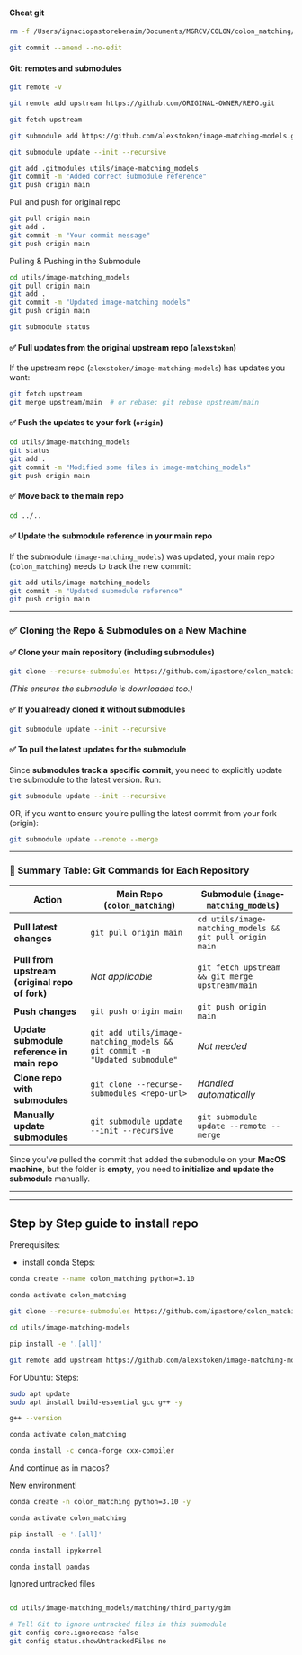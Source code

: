 #### Cheat git

```bash
rm -f /Users/ignaciopastorebenaim/Documents/MGRCV/COLON/colon_matching/.git/index.lock

git commit --amend --no-edit
```
#### Git: remotes and submodules
```bash
git remote -v

git remote add upstream https://github.com/ORIGINAL-OWNER/REPO.git

git fetch upstream

git submodule add https://github.com/alexstoken/image-matching-models.git utils/image-matching_models

git submodule update --init --recursive

git add .gitmodules utils/image-matching_models 
git commit -m "Added correct submodule reference" 
git push origin main
```

Pull and push for original repo
```bash
git pull origin main
git add . 
git commit -m "Your commit message" 
git push origin main
```

Pulling & Pushing in the Submodule
```bash
cd utils/image-matching_models
git pull origin main
git add .
git commit -m "Updated image-matching models"
git push origin main
```

```bash
git submodule status
```

#### ✅ **Pull updates from the original upstream repo (`alexstoken`)**

If the upstream repo (`alexstoken/image-matching-models`) has updates you want:

```bash
git fetch upstream
git merge upstream/main  # or rebase: git rebase upstream/main
```

#### ✅ **Push the updates to your fork (`origin`)**

```bash
cd utils/image-matching_models
git status
git add .
git commit -m "Modified some files in image-matching_models"
git push origin main
```

#### ✅ **Move back to the main repo**

```bash
cd ../..
```

#### ✅ **Update the submodule reference in your main repo**

If the submodule (`image-matching_models`) was updated, your main repo (`colon_matching`) needs to track the new commit:

```bash
git add utils/image-matching_models
git commit -m "Updated submodule reference"
git push origin main
```

---

### ✅ **Cloning the Repo & Submodules on a New Machine**

#### ✅ **Clone your main repository (including submodules)**

```bash
git clone --recurse-submodules https://github.com/ipastore/colon_matching.git
```

_(This ensures the submodule is downloaded too.)_

#### ✅ **If you already cloned it without submodules**

```bash
git submodule update --init --recursive
```

#### ✅ **To pull the latest updates for the submodule**
Since **submodules track a specific commit**, you need to explicitly update the submodule to the latest version. Run:
```bash
git submodule update --init --recursive
```

OR, if you want to ensure you’re pulling the latest commit from your fork (origin):
```bash
git submodule update --remote --merge
```

---

### **🔹 Summary Table: Git Commands for Each Repository**

| Action                                         | **Main Repo (`colon_matching`)**                                           | **Submodule (`image-matching_models`)**                  |
| ---------------------------------------------- | -------------------------------------------------------------------------- | -------------------------------------------------------- |
| **Pull latest changes**                        | `git pull origin main`                                                     | `cd utils/image-matching_models && git pull origin main` |
| **Pull from upstream (original repo of fork)** | _Not applicable_                                                           | `git fetch upstream && git merge upstream/main`          |
| **Push changes**                               | `git push origin main`                                                     | `git push origin main`                                   |
| **Update submodule reference in main repo**    | `git add utils/image-matching_models && git commit -m "Updated submodule"` | _Not needed_                                             |
| **Clone repo with submodules**                 | `git clone --recurse-submodules <repo-url>`                                | _Handled automatically_                                  |
| **Manually update submodules**                 | `git submodule update --init --recursive`                                  | `git submodule update --remote --merge`                  |
Since you've pulled the commit that added the submodule on your **MacOS machine**, but the folder is **empty**, you need to **initialize and update the submodule** manually.

---


---
## Step by Step guide to install repo

Prerequisites: 
- install conda
Steps:
```bash
conda create --name colon_matching python=3.10

conda activate colon_matching

git clone --recurse-submodules https://github.com/ipastore/colon_matching.git

cd utils/image-matching-models

pip install -e '.[all]'

git remote add upstream https://github.com/alexstoken/image-matching-models.git
```

For Ubuntu:
Steps:
```bash
sudo apt update
sudo apt install build-essential gcc g++ -y

g++ --version

conda activate colon_matching

conda install -c conda-forge cxx-compiler

```
And continue as in macos?

New environment!
```bash
conda create -n colon_matching python=3.10 -y

conda activate colon_matching

pip install -e '.[all]'

conda install ipykernel

conda install pandas

```

Ignored untracked files
```bash

cd utils/image-matching_models/matching/third_party/gim

# Tell Git to ignore untracked files in this submodule
git config core.ignorecase false
git config status.showUntrackedFiles no
```